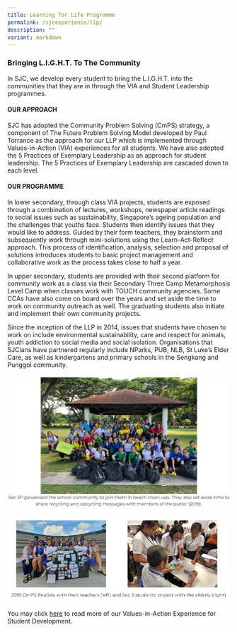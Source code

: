 ```yaml
---
title: Learning for Life Programme
permalink: /sjcexperience/llp/
description: ""
variant: markdown
---
```

### **Bringing L.I.G.H.T. To The Community**

In SJC, we develop every student to bring the L.I.G.H.T. into the communities that they are in through the VIA and Student Leadership programmes.

#### **OUR APPROACH**
SJC has adopted the Community Problem Solving (CmPS) strategy, a component of The Future Problem Solving Model developed by Paul Torrance as the approach for our LLP which is implemented through Values-in-Action (VIA) experiences for all students. We have also adopted the 5 Practices of Exemplary Leadership as an approach for student leadership. The 5 Practices of Exemplary Leadership are cascaded down to each level.


#### **OUR PROGRAMME**

In lower secondary, through class VIA projects, students are exposed through a combination of lectures, workshops, newspaper article readings to social issues such as sustainability, Singapore’s ageing population and the challenges that youths face. Students then identify issues that they would like to address. Guided by their form teachers, they brainstorm and subsequently work through mini-solutions using the Learn-Act-Reflect approach. This process of identification, analysis, selection and proposal of solutions introduces students to basic project management and collaborative work as the process takes close to half a year.

In upper secondary, students are provided with their second platform for community work as a class via their Secondary Three Camp Metamorphosis Level Camp when classes work with TOUCH community agencies. Some CCAs have also come on board over the years and set aside the time to work on community outreach as well. The graduating students also initiate and implement their own community projects.

Since the inception of the LLP in 2014, issues that students have chosen to work on include environmental sustainability, care and respect for animals, youth addiction to social media and social isolation. Organisations that SJCians have partnered regularly include NParks, PUB, NLB, St Luke’s Elder Care, as well as kindergartens and primary schools in the Sengkang and Punggol community.

![](/images/Special%20Programmes/Learning%20for%20Life%20Programme/L1.png)

![](/images/Special%20Programmes/Learning%20for%20Life%20Programme/L2.png)

You may click [here](/student-development/Values-In-Action/) to read more of our Values-in-Action Experience for Student Development.